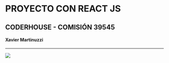 # PROYECTO CON REACT JS
## CODERHOUSE - COMISIÓN 39545
#### **Xavier Martinuzzi**
-----
![](./assets/Munchies-_1_.gif)